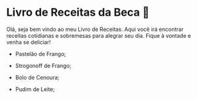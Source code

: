 # Livro de Receitas da  Beca :cake:

Olá, seja bem vindo ao meu Livro de Receitas. Aqui você irá encontrar receitas cotidianas e sobremesas para alegrar seu dia. Fique à vontade e venha se deliciar!

- Pastelão de Frango;

- Strogonoff de Frango;

- Bolo de Cenoura;
  
- Pudim de Leite;

